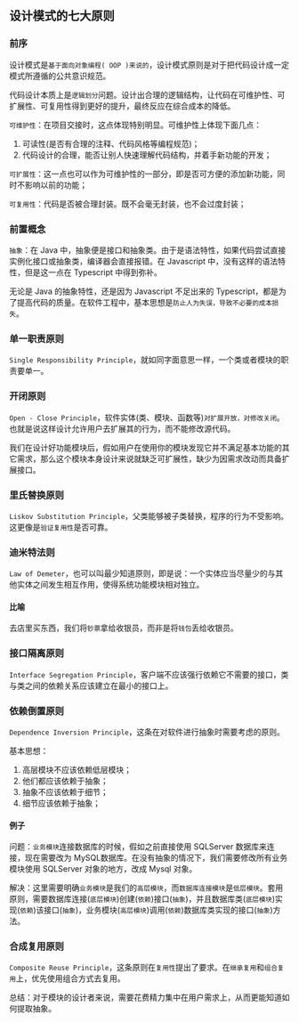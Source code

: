 ## 设计模式的七大原则 
### 前序

设计模式是`基于面向对象编程( OOP )来说的`，设计模式原则是对于把代码设计成一定模式所遵循的公共意识规范。

代码设计本质上是`逻辑划分`问题。设计出合理的逻辑结构，让代码在可维护性、可扩展性、可复用性得到更好的提升，最终反应在综合成本的降低。

`可维护性`：在项目交接时，这点体现特别明显。可维护性上体现下面几点：

 1. 可读性(是否有合理的注释、代码风格等编程规范)；
 2. 代码设计的合理，能否让别人快速理解代码结构，并着手新功能的开发；

`可扩展性`：这一点也可以作为可维护性的一部分，即是否可方便的添加新功能，同时不影响以前的功能；

`可复用性`：代码是否被合理封装。既不会毫无封装，也不会过度封装；

### 前置概念

`抽象`：在 Java 中，抽象便是接口和抽象类。由于是语法特性，如果代码尝试直接实例化接口或抽象类，编译器会直接报错。在 Javascript 中，没有这样的语法特性，但是这一点在 Typescript 中得到弥补。

无论是 Java 的抽象特性，还是因为 Javascript 不足出来的 Typescript，都是为了提高代码的质量。在软件工程中，基本思想是`防止人为失误，导致不必要的成本损失`。

### 单一职责原则

 `Single Responsibility Principle`，就如同字面意思一样，一个类或者模块的职责要单一。

### 开闭原则

 `Open - Close Principle`，软件实体(类、模块、函数等)`对扩展开放，对修改关闭`。也就是说这样设计允许用户去扩展其的行为，而不能修改源代码。

我们在设计好功能模块后，假如用户在使用你的模块发现它并不满足基本功能的其它需求，那么这个模块本身设计来说就缺乏可扩展性，缺少为因需求改动而具备扩展接口。

### 里氏替换原则

 `Liskov Substitution Principle`，父类能够被子类替换，程序的行为不受影响。这更像是`验证复用性`是否可靠。

### 迪米特法则

 `Law of Demeter`，也可以叫最少知道原则，即是说：一个实体应当尽量少的与其他实体之间发生相互作用，使得系统功能模块相对独立。

#### 比喻

去店里买东西，我们将`钞票`拿给收银员，而非是将`钱包`丢给收银员。

### 接口隔离原则

 `Interface Segregation Principle`，客户端不应该强行依赖它不需要的接口，类与类之间的依赖关系应该建立在最小的接口上。

### 依赖倒置原则

 `Dependence Inversion Principle`，这条在对软件进行抽象时需要考虑的原则。

基本思想：

1. 高层模块不应该依赖低层模块；
2. 他们都应该依赖于抽象；
3. 抽象不应该依赖于细节；
4. 细节应该依赖于抽象；

#### 例子

问题：`业务模块`连接数据库的时候，假如之前直接使用 SQLServer 数据库来连接，现在需要改为 MySQL数据库。在没有抽象的情况下，我们需要修改所有业务模块使用 SQLServer 对象的地方，改成 Mysql 对象。

解决：这里需要明确`业务模块`是我们的`高层模块`，而`数据库连接模块`是`低层模块`。套用原则，需要数据库连接(`底层模块`)创建(`依赖`)接口(`抽象`)，并且数据库类(`底层模块`)实现(`依赖`)该接口(`抽象`)，业务模块(`高层模块`)调用(`依赖`)数据库类实现的接口(`抽象`)方法。

### 合成复用原则

`Composite Reuse Principle`，这条原则在`复用性`提出了要求。在`继承复用`和`组合复用`上，优先使用组合方式去复用。

总结：对于模块的设计者来说，需要花费精力集中在用户需求上，从而更能知道如何提取抽象。
